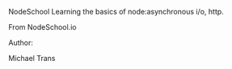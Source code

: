 NodeSchool
Learning the basics of node:asynchronous i/o, http.

From NodeSchool.io

Author:

Michael Trans

